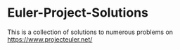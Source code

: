 # Euler-Project-Solutions
This is a collection of solutions to numerous problems on https://www.projecteuler.net/
